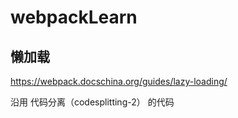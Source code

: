# webpackLearn

## 懒加载
https://webpack.docschina.org/guides/lazy-loading/

沿用 代码分离（codesplitting-2） 的代码
